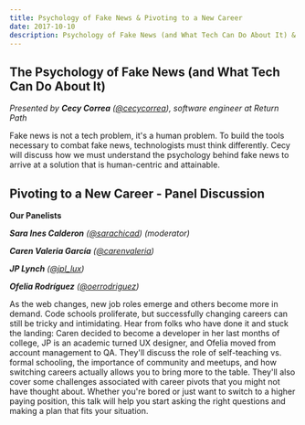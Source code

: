 ```yaml
---
title: Psychology of Fake News & Pivoting to a New Career
date: 2017-10-10
description: Psychology of Fake News (and What Tech Can Do About It) & Pivoting to a New Career
---
```


## The Psychology of Fake News (and What Tech Can Do About It)

_Presented by **Cecy Correa** ([@cecycorrea](http://twitter.com/cecycorrea)), software engineer at Return Path_

Fake news is not a tech problem, it's a human problem. To build the tools necessary to combat fake news, technologists must think differently. Cecy will discuss how we must understand the psychology behind fake news to arrive at a solution that is human-centric and attainable.


## Pivoting to a New Career - Panel Discussion

**Our Panelists**

_**Sara Ines Calderon** ([@sarachicad](https://twitter.com/sarachicad?lang=en)) (moderator)_

_**Caren Valeria García** ([@carenvaleria](https://twitter.com/carenvaleria))_

_**JP Lynch** ([@jpl_lux](https://twitter.com/JPL_UX))_

_**Ofelia Rodríguez** ([@oerrodriguez](https://twitter.com/oerrodriguez))_

As the web changes, new job roles emerge and others become more in demand. Code schools proliferate, but successfully changing careers can still be tricky and intimidating. Hear from folks who have done it and stuck the landing: Caren decided to become a developer in her last months of college, JP is an academic turned UX designer, and Ofelia moved from account management to QA. They'll discuss the role of self-teaching vs. formal schooling, the importance of community and meetups, and how switching careers actually allows you to bring more to the table. They'll also cover some challenges associated with career pivots that you might not have thought about. Whether you're bored or just want to switch to a higher paying position, this talk will help you start asking the right questions and making a plan that fits your situation. 
